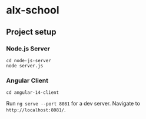 # alx-school

## Project setup

### Node.js Server
```
cd node-js-server
node server.js
```

### Angular Client
```
cd angular-14-client
```
Run `ng serve --port 8081` for a dev server. Navigate to `http://localhost:8081/`.
